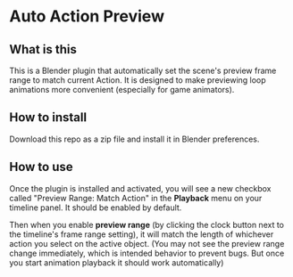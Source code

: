 # Auto Action Preview

## What is this

This is a Blender plugin that automatically set the scene's preview frame range to match current Action. It is designed to make previewing loop animations more convenient (especially for game animators).

## How to install

Download this repo as a zip file and install it in Blender preferences.

## How to use

Once the plugin is installed and activated, you will see a new checkbox called "Preview Range: Match Action" in the **Playback** menu on your timeline panel. It should be enabled by default.

Then when you enable **preview range** (by clicking the clock button next to the timeline's frame range setting), it will match the length of whichever action you select on the active object. (You may not see the preview range change immediately, which is intended behavior to prevent bugs. But once you start animation playback it should work automatically)